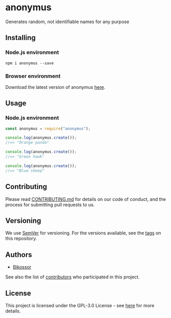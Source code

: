 # anonymus
Generates random, not identifiable names for any purpose

## Installing
### Node.js environment
```
npm i anonymus --save
```

### Browser environment
Download the latest version of anonymus [here](https://github.com/Bikossor/anonymus/releases/latest).

## Usage
### Node.js environment

```javascript
const anonymus = require("anonymus");

console.log(anonymus.create());
//=> "Orange panda"

console.log(anonymus.create());
//=> "Green hawk"

console.log(anonymus.create());
//=> "Blue sheep"

```

## Contributing
Please read [CONTRIBUTING.md](https://gist.github.com/PurpleBooth/b24679402957c63ec426) for details on our code of conduct, and the process for submitting pull requests to us.

## Versioning
We use [SemVer](http://semver.org/) for versioning. For the versions available, see the [tags](https://github.com/bikossor/anonymus/tags) on this repository. 

## Authors
- [Bikossor](https://github.com/Bikossor)

See also the list of [contributors](https://github.com/bikossor/anonymus/contributors) who participated in this project.

## License
This project is licensed under the GPL-3.0 License - see [here](LICENSE) for more details.